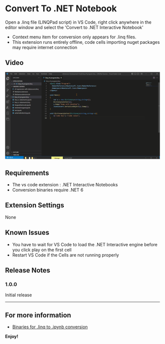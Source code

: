 # Convert To .NET Notebook

Open a .linq file (LINQPad script) in VS Code, right click anywhere in the editor window and select the 'Convert to .NET Interactive Notebook'
- Context menu item for conversion only appears for .linq files.
- This extension runs entirely offline, code cells importing nuget packages may require internet connection

## Video

![Open .linq file, Right click editor, Convert](ExampleUsage.gif)

## Requirements

- The vs code extension : .NET Interactive Notebooks
- Conversion binaries require .NET 6

## Extension Settings

None

## Known Issues

- You have to wait for VS Code to load the .NET Interactive engine before you click play on the first cell
- Restart VS Code if the Cells are not running properly

## Release Notes

### 1.0.0

Initial release


---

## For more information

* [Binaries for .linq to .ipynb conversion](https://github.com/ambrose-leung/linqpad-interactive)

**Enjoy!**
